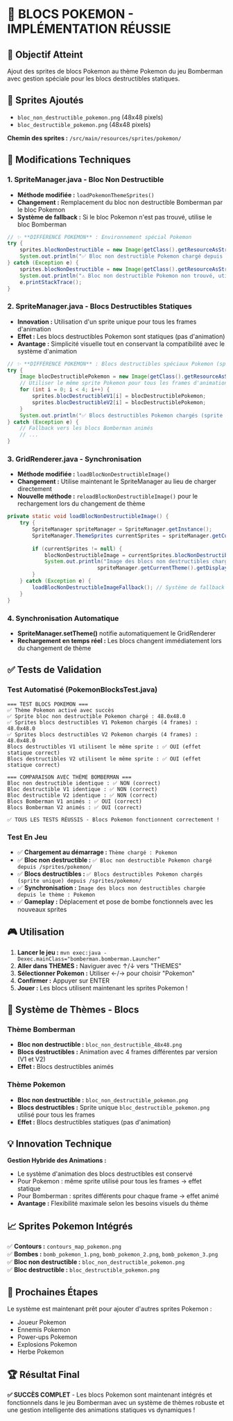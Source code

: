 # 🧱 BLOCS POKEMON - IMPLÉMENTATION RÉUSSIE

## 🎯 Objectif Atteint
Ajout des sprites de blocs Pokemon au thème Pokemon du jeu Bomberman avec gestion spéciale pour les blocs destructibles statiques.

## 📁 Sprites Ajoutés
- `bloc_non_destructible_pokemon.png` (48x48 pixels)
- `bloc_destructible_pokemon.png` (48x48 pixels)

**Chemin des sprites :** `/src/main/resources/sprites/pokemon/`

## 🔧 Modifications Techniques

### 1. SpriteManager.java - Bloc Non Destructible
- **Méthode modifiée :** `loadPokemonThemeSprites()`
- **Changement :** Remplacement du bloc non destructible Bomberman par le bloc Pokemon
- **Système de fallback :** Si le bloc Pokemon n'est pas trouvé, utilise le bloc Bomberman

```java
// ✨ **DIFFÉRENCE POKEMON** : Environnement spécial Pokemon
try {
    sprites.blocNonDestructible = new Image(getClass().getResourceAsStream("/sprites/pokemon/bloc_non_destructible_pokemon.png"));
    System.out.println("✅ Bloc non destructible Pokemon chargé depuis /sprites/pokemon/");
} catch (Exception e) {
    sprites.blocNonDestructible = new Image(getClass().getResourceAsStream("/sprites/bloc_non_destructible_48x48.png"));
    System.out.println("⚠️ Bloc non destructible Pokemon non trouvé, utilisation du bloc Bomberman");
    e.printStackTrace();
}
```

### 2. SpriteManager.java - Blocs Destructibles Statiques
- **Innovation :** Utilisation d'un sprite unique pour tous les frames d'animation
- **Effet :** Les blocs destructibles Pokemon sont statiques (pas d'animation)
- **Avantage :** Simplicité visuelle tout en conservant la compatibilité avec le système d'animation

```java
// ✨ **DIFFÉRENCE POKEMON** : Blocs destructibles spéciaux Pokemon (sprite unique au lieu d'animation)
try {
    Image blocDestructiblePokemon = new Image(getClass().getResourceAsStream("/sprites/pokemon/bloc_destructible_pokemon.png"));
    // Utiliser le même sprite Pokemon pour tous les frames d'animation (effet statique)
    for (int i = 0; i < 4; i++) {
        sprites.blocDestructibleV1[i] = blocDestructiblePokemon;
        sprites.blocDestructibleV2[i] = blocDestructiblePokemon;
    }
    System.out.println("✅ Blocs destructibles Pokemon chargés (sprite unique) depuis /sprites/pokemon/");
} catch (Exception e) {
    // Fallback vers les blocs Bomberman animés
    // ...
}
```

### 3. GridRenderer.java - Synchronisation
- **Méthode modifiée :** `loadBlocNonDestructibleImage()`
- **Changement :** Utilise maintenant le SpriteManager au lieu de charger directement
- **Nouvelle méthode :** `reloadBlocNonDestructibleImage()` pour le rechargement lors du changement de thème

```java
private static void loadBlocNonDestructibleImage() {
    try {
        SpriteManager spriteManager = SpriteManager.getInstance();
        SpriteManager.ThemeSprites currentSprites = spriteManager.getCurrentSprites();
        
        if (currentSprites != null) {
            blocNonDestructibleImage = currentSprites.blocNonDestructible;
            System.out.println("Image des blocs non destructibles chargée depuis le thème : " + 
                             spriteManager.getCurrentTheme().getDisplayName());
        }
    } catch (Exception e) {
        loadBlocNonDestructibleImageFallback(); // Système de fallback
    }
}
```

### 4. Synchronisation Automatique
- **SpriteManager.setTheme()** notifie automatiquement le GridRenderer
- **Rechargement en temps réel :** Les blocs changent immédiatement lors du changement de thème

## ✅ Tests de Validation

### Test Automatisé (PokemonBlocksTest.java)
```
=== TEST BLOCS POKEMON ===
✅ Thème Pokemon activé avec succès
✅ Sprite bloc non destructible Pokemon chargé : 48.0x48.0
✅ Sprites blocs destructibles V1 Pokemon chargés (4 frames) : 48.0x48.0
✅ Sprites blocs destructibles V2 Pokemon chargés (4 frames) : 48.0x48.0
Blocs destructibles V1 utilisent le même sprite : ✅ OUI (effet statique correct)
Blocs destructibles V2 utilisent le même sprite : ✅ OUI (effet statique correct)

=== COMPARAISON AVEC THÈME BOMBERMAN ===
Bloc non destructible identique : ✅ NON (correct)
Bloc destructible V1 identique : ✅ NON (correct)
Bloc destructible V2 identique : ✅ NON (correct)
Blocs Bomberman V1 animés : ✅ OUI (correct)
Blocs Bomberman V2 animés : ✅ OUI (correct)

✅ TOUS LES TESTS RÉUSSIS - Blocs Pokemon fonctionnent correctement !
```

### Test En Jeu
- ✅ **Chargement au démarrage :** `Thème chargé : Pokemon`
- ✅ **Bloc non destructible :** `✅ Bloc non destructible Pokemon chargé depuis /sprites/pokemon/`
- ✅ **Blocs destructibles :** `✅ Blocs destructibles Pokemon chargés (sprite unique) depuis /sprites/pokemon/`
- ✅ **Synchronisation :** `Image des blocs non destructibles chargée depuis le thème : Pokemon`
- ✅ **Gameplay :** Déplacement et pose de bombe fonctionnels avec les nouveaux sprites

## 🎮 Utilisation
1. **Lancer le jeu :** `mvn exec:java -Dexec.mainClass="bomberman.bomberman.Launcher"`
2. **Aller dans THEMES :** Naviguer avec ↑/↓ vers "THEMES"
3. **Sélectionner Pokemon :** Utiliser ←/→ pour choisir "Pokemon"
4. **Confirmer :** Appuyer sur ENTER
5. **Jouer :** Les blocs utilisent maintenant les sprites Pokemon !

## 🔄 Système de Thèmes - Blocs

### Thème Bomberman
- **Bloc non destructible :** `bloc_non_destructible_48x48.png`
- **Blocs destructibles :** Animation avec 4 frames différentes par version (V1 et V2)
- **Effet :** Blocs destructibles animés

### Thème Pokemon
- **Bloc non destructible :** `bloc_non_destructible_pokemon.png`
- **Blocs destructibles :** Sprite unique `bloc_destructible_pokemon.png` utilisé pour tous les frames
- **Effet :** Blocs destructibles statiques (pas d'animation)

## 💡 Innovation Technique
**Gestion Hybride des Animations :**
- Le système d'animation des blocs destructibles est conservé
- Pour Pokemon : même sprite utilisé pour tous les frames → effet statique
- Pour Bomberman : sprites différents pour chaque frame → effet animé
- **Avantage :** Flexibilité maximale selon les besoins visuels du thème

## 📈 Sprites Pokemon Intégrés
✅ **Contours :** `contours_map_pokemon.png`  
✅ **Bombes :** `bomb_pokemon_1.png`, `bomb_pokemon_2.png`, `bomb_pokemon_3.png`  
✅ **Bloc non destructible :** `bloc_non_destructible_pokemon.png`  
✅ **Bloc destructible :** `bloc_destructible_pokemon.png`  

## 🚀 Prochaines Étapes
Le système est maintenant prêt pour ajouter d'autres sprites Pokemon :
- Joueur Pokemon
- Ennemis Pokemon  
- Power-ups Pokemon
- Explosions Pokemon
- Herbe Pokemon

## 🏆 Résultat Final
**✅ SUCCÈS COMPLET** - Les blocs Pokemon sont maintenant intégrés et fonctionnels dans le jeu Bomberman avec un système de thèmes robuste et une gestion intelligente des animations statiques vs dynamiques ! 